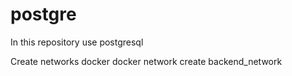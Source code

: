 # postgre
In this repository use postgresql

Create networks docker
docker network create backend_network

